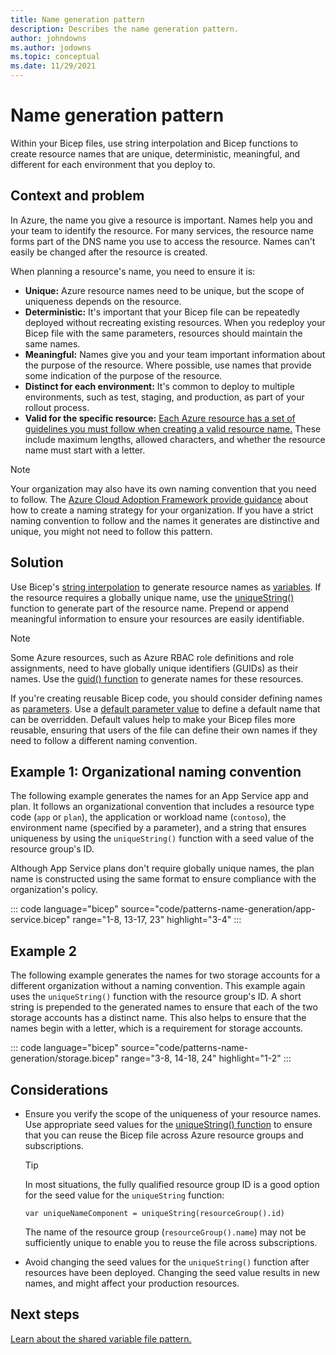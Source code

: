 ```yaml
---
title: Name generation pattern
description: Describes the name generation pattern.
author: johndowns
ms.author: jodowns
ms.topic: conceptual
ms.date: 11/29/2021
---
```

# Name generation pattern

Within your Bicep files, use string interpolation and Bicep functions to create resource names that are unique, deterministic, meaningful, and different for each environment that you deploy to.

## Context and problem

In Azure, the name you give a resource is important. Names help you and your team to identify the resource. For many services, the resource name forms part of the DNS name you use to access the resource. Names can't easily be changed after the resource is created.

When planning a resource's name, you need to ensure it is:

- **Unique:** Azure resource names need to be unique, but the scope of uniqueness depends on the resource.
- **Deterministic:** It's important that your Bicep file can be repeatedly deployed without recreating existing resources. When you redeploy your Bicep file with the same parameters, resources should maintain the same names.
- **Meaningful:** Names give you and your team important information about the purpose of the resource. Where possible, use names that provide some indication of the purpose of the resource.
- **Distinct for each environment:** It's common to deploy to multiple environments, such as test, staging, and production, as part of your rollout process.
- **Valid for the specific resource:** [Each Azure resource has a set of guidelines you must follow when creating a valid resource name.](../management/resource-name-rules.md) These include maximum lengths, allowed characters, and whether the resource name must start with a letter.

> [!NOTE]
> Your organization may also have its own naming convention that you need to follow. The [Azure Cloud Adoption Framework provide guidance](/azure/cloud-adoption-framework/ready/azure-best-practices/resource-naming) about how to create a naming strategy for your organization. If you have a strict naming convention to follow and the names it generates are distinctive and unique, you might not need to follow this pattern.

## Solution

Use Bicep's [string interpolation](bicep-functions-string.md#concat) to generate resource names as [variables](variables.md). If the resource requires a globally unique name, use the [uniqueString()](bicep-functions-string.md#uniquestring) function to generate part of the resource name. Prepend or append meaningful information to ensure your resources are easily identifiable.

> [!NOTE]
> Some Azure resources, such as Azure RBAC role definitions and role assignments, need to have globally unique identifiers (GUIDs) as their names. Use the [guid() function](bicep-functions-string.md#guid) to generate names for these resources.

If you're creating reusable Bicep code, you should consider defining names as [parameters](parameters.md). Use a [default parameter value](parameters.md#default-value) to define a default name that can be overridden. Default values help to make your Bicep files more reusable, ensuring that users of the file can define their own names if they need to follow a different naming convention.

## Example 1: Organizational naming convention

The following example generates the names for an App Service app and plan. It follows an organizational convention that includes a resource type code (`app` or `plan`), the application or workload name (`contoso`), the environment name (specified by a parameter), and a string that ensures uniqueness by using the `uniqueString()` function with a seed value of the resource group's ID.

Although App Service plans don't require globally unique names, the plan name is constructed using the same format to ensure compliance with the organization's policy.

::: code language="bicep" source="code/patterns-name-generation/app-service.bicep" range="1-8, 13-17, 23" highlight="3-4" ::: <!-- TODO move to correct repo -->

## Example 2

The following example generates the names for two storage accounts for a different organization without a naming convention. This example again uses the `uniqueString()` function with the resource group's ID. A short string is prepended to the generated names to ensure that each of the two storage accounts has a distinct name. This also helps to ensure that the names begin with a letter, which is a requirement for storage accounts.

::: code language="bicep" source="code/patterns-name-generation/storage.bicep" range="3-8, 14-18, 24" highlight="1-2" :::

## Considerations

- Ensure you verify the scope of the uniqueness of your resource names. Use appropriate seed values for the [uniqueString() function](bicep-functions-string.md#uniquestring) to ensure that you can reuse the Bicep file across Azure resource groups and subscriptions.
  > [!TIP]
  > In most situations, the fully qualified resource group ID is a good option for the seed value for the `uniqueString` function:
  >
  > ```bicep
  > var uniqueNameComponent = uniqueString(resourceGroup().id)
  > ```
  > 
  > The name of the resource group (`resourceGroup().name`) may not be sufficiently unique to enable you to reuse the file across subscriptions.
- Avoid changing the seed values for the `uniqueString()` function after resources have been deployed. Changing the seed value results in new names, and might affect your production resources.

## Next steps

[Learn about the shared variable file pattern.](patterns-shared-variable-file.md)
